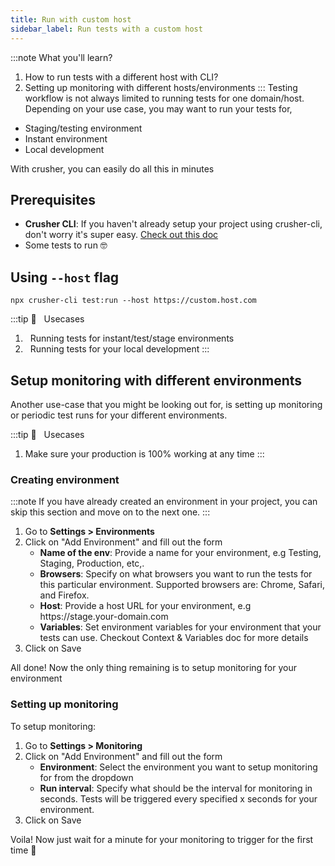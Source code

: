 ```yaml
---
title: Run with custom host
sidebar_label: Run tests with a custom host
---
```


:::note What you'll learn?

1. How to run tests with a different host with CLI?
2. Setting up monitoring with different hosts/environments
:::
   Testing workflow is not always limited to running tests for one domain/host. Depending on your use case, you may want to run your tests for,

- Staging/testing environment
- Instant environment
- Local development

With crusher, you can easily do all this in minutes

## Prerequisites

- **Crusher CLI**: If you haven't already setup your project using crusher-cli, don't worry it's super easy. [Check out this doc](using-cli-in-project)
- Some tests to run 🤓

## Using `--host` flag

```shell
npx crusher-cli test:run --host https://custom.host.com
```

:::tip 🦖 &nbsp;&nbsp;Usecases

1. &nbsp; Running tests for instant/test/stage environments
2. &nbsp; Running tests for your local development
   :::

## Setup monitoring with different environments

Another use-case that you might be looking out for, is setting up monitoring or periodic test runs for your different environments.

:::tip 🦖 &nbsp;&nbsp;Usecases

1. Make sure your production is 100% working at any time
   :::

### Creating environment

:::note
If you have already created an environment in your project, you can skip this section and move on to the next one.
:::

<ol style={{ marginTop: '14px' }}>
  <li>
    Go to <b>Settings > Environments</b>
  </li>
  <li>
    Click on "Add Environment" and fill out the form
    <ul>
      <li>
        <b>Name of the env</b>: Provide a name for your environment, e.g Testing, Staging, Production, etc,.
      </li>
      <li>
        <b>Browsers</b>: Specify on what browsers you want to run the tests for this particular environment. Supported
        browsers are: Chrome, Safari, and Firefox.
      </li>
      <li>
        <b>Host</b>: Provide a host URL for your environment, e.g https://stage.your-domain.com
      </li>
      <li>
        <b>Variables</b>: Set environment variables for your environment that your tests can use. Checkout Context &
        Variables doc for more details
      </li>
    </ul>
  </li>
  <li>Click on Save</li>
</ol>
All done! Now the only thing remaining is to setup monitoring for your environment

### Setting up monitoring

To setup monitoring:

<ol style={{ marginTop: '14px' }}>
  <li>
    Go to <b>Settings > Monitoring</b>
  </li>
  <li>
    Click on "Add Environment" and fill out the form
    <ul>
      <li>
        <b>Environment</b>: Select the environment you want to setup monitoring for from the dropdown
      </li>
      <li>
        <b>Run interval</b>: Specify what should be the interval for monitoring in seconds. Tests will be triggered
        every specified x seconds for your environment.
      </li>
    </ul>
  </li>
  <li>Click on Save</li>
</ol>

Voila! Now just wait for a minute for your monitoring to trigger for the first time 🚀

